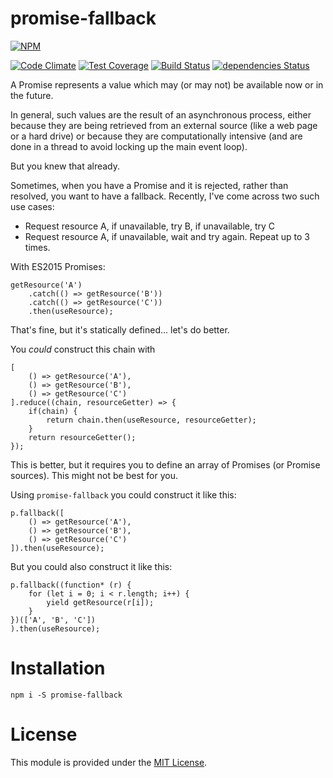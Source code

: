 promise-fallback
================
[![NPM](https://nodei.co/npm/promise-fallback.png?downloads=true&downloadRank=true&stars=true)](https://nodei.co/npm/promise-fallback/)

[![Code Climate](https://codeclimate.com/github/dancrumb/promise-fallback/badges/gpa.svg)](https://codeclimate.com/github/dancrumb/promise-fallback)
[![Test Coverage](https://codeclimate.com/github/dancrumb/promise-fallback/badges/coverage.svg)](https://codeclimate.com/github/dancrumb/promise-fallback/coverage)
[![Build Status](https://travis-ci.org/dancrumb/promise-fallback.svg?branch=master)](https://travis-ci.org/dancrumb/promise-fallback)
[![dependencies Status](https://david-dm.org/dancrumb/promise-fallback/status.svg)](https://david-dm.org/dancrumb/promise-fallback)

A Promise represents a value which may (or may not) be available now or in the future.

In general, such values are the result of an asynchronous process, either because they are being 
retrieved from an external source (like a web page or a hard drive) or because they are 
computationally intensive (and are done in a thread to avoid locking up the main event loop).

But you knew that already.

Sometimes, when you have a Promise and it is rejected, rather than resolved, you want to
have a fallback. Recently, I've come across two such use cases:

- Request resource A, if unavailable, try B, if unavailable, try C
- Request resource A, if unavailable, wait and try again. Repeat up to 3 times.

With ES2015 Promises:

```
getResource('A')
    .catch(() => getResource('B'))
    .catch(() => getResource('C'))
    .then(useResource);
```

That's fine, but it's statically defined... let's do better.

You *could* construct this chain with

```
[
    () => getResource('A'),
    () => getResource('B'),
    () => getResource('C') 
].reduce((chain, resourceGetter) => {
    if(chain) {
        return chain.then(useResource, resourceGetter);
    }
    return resourceGetter();
});
```

This is better, but it requires you to define an array of Promises (or Promise sources).
This might not be best for you.

Using `promise-fallback` you could construct it like this:
```
p.fallback([
    () => getResource('A'),
    () => getResource('B'),
    () => getResource('C')
]).then(useResource);
```

But you could also construct it like this:

```
p.fallback((function* (r) {
    for (let i = 0; i < r.length; i++) { 
        yield getResource(r[i]); 
    }
})(['A', 'B', 'C'])
).then(useResource);

```

# Installation

```
npm i -S promise-fallback
```

# License
This module is provided under the [MIT License](MIT).

[MIT]: https://spdx.org/licenses/MIT
